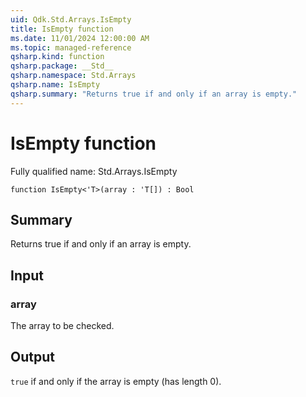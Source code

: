 ```yaml
---
uid: Qdk.Std.Arrays.IsEmpty
title: IsEmpty function
ms.date: 11/01/2024 12:00:00 AM
ms.topic: managed-reference
qsharp.kind: function
qsharp.package: __Std__
qsharp.namespace: Std.Arrays
qsharp.name: IsEmpty
qsharp.summary: "Returns true if and only if an array is empty."
---
```


# IsEmpty function

Fully qualified name: Std.Arrays.IsEmpty

```qsharp
function IsEmpty<'T>(array : 'T[]) : Bool
```

## Summary
Returns true if and only if an array is empty.

## Input
### array
The array to be checked.

## Output
`true` if and only if the array is empty (has length 0).
